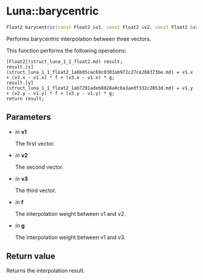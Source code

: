 # Luna::barycentric

```c++
Float2 barycentric(const Float2 &v1, const Float2 &v2, const Float2 &v3, f32 f, f32 g)
```

Performs barycentric interpolation between three vectors. 

This function performs the following operations: 
```
[Float2](struct_luna_1_1_float2.md) result;
result.[x](struct_luna_1_1_float2_1a6b05cac69c0301ab972c27ce208373be.md) = v1.x + (v2.x - v1.x) * f + (v3.x - v1.x) * g;
result.[y](struct_luna_1_1_float2_1ab7291adeb8828a0cba3aedf332c2053d.md) = v1.y + (v2.y - v1.y) * f + (v3.y - v1.y) * g;
return result;
```


## Parameters
* *in* **v1**

    The first vector. 

* *in* **v2**

    The second vector. 

* *in* **v3**

    The third vector. 

* *in* **f**

    The interpolation weight between v1 and v2. 

* *in* **g**

    The interpolation weight between v1 and v3. 

## Return value
Returns the interpolation result. 

